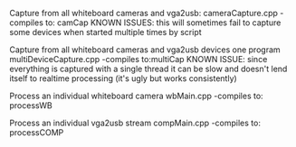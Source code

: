 Capture from all whiteboard cameras and vga2usb:
	cameraCapture.cpp
	-compiles to: camCap
	KNOWN ISSUES:
	      this will sometimes fail to capture some devices when
	      started multiple times by script

Capture from all whiteboard cameras and vga2usb devices one program
	multiDeviceCapture.cpp
	-compiles to:multiCap
	KNOWN ISSUE:
	      since everything is captured with a single thread
	      it can be slow and doesn't lend itself to realtime processing
	      (it's ugly but works consistently)

Process an individual whiteboard camera
	wbMain.cpp
	-compiles to: processWB

Process an individual vga2usb stream
	compMain.cpp
	-compiles to: processCOMP
